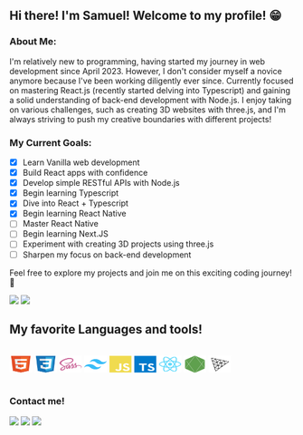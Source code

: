## Hi there! I'm **Samuel**! Welcome to my profile! 😁

### About Me:
I'm relatively new to programming, having started my journey in web development since April 2023. However, I don't consider myself a novice anymore because I've been working diligently ever since. Currently focused on mastering React.js (recently started delving into Typescript) and gaining a solid understanding of back-end development with Node.js. I enjoy taking on various challenges, such as creating 3D websites with three.js, and I'm always striving to push my creative boundaries with different projects!

### My Current Goals:
- [x] Learn Vanilla web development
- [x] Build React apps with confidence
- [x] Develop simple RESTful APIs with Node.js
- [x] Begin learning Typescript
- [x] Dive into React + Typescript
- [x] Begin learning React Native
- [ ] Master React Native
- [ ] Begin learning Next.JS
- [ ] Experiment with creating 3D projects using three.js
- [ ] Sharpen my focus on back-end development

Feel free to explore my projects and join me on this exciting coding journey! 🚀 <br>

 <div>
   <img height="180em" src="https://github-readme-stats.vercel.app/api?username=samuka0222&show_icons=true&theme=aura&include_all_commits=true&count_private=true"/>
   <img height="180em" src="https://github-readme-stats.vercel.app/api/top-langs/?username=samuka0222&layout=compact&langs_count=6&theme=aura"/>
</div>

## My favorite Languages and tools!
<div style="display: inline_block"><br>
  <img align="center" alt="HTML" height="30" width="40" src="https://raw.githubusercontent.com/devicons/devicon/master/icons/html5/html5-original.svg">
  <img align="center" alt="CSS" height="30" width="40" src="https://raw.githubusercontent.com/devicons/devicon/master/icons/css3/css3-original.svg">
  <img align="center" alt="CSS" height="30" width="40" src="https://raw.githubusercontent.com/devicons/devicon/master/icons/sass/sass-original.svg">
  <img align="center" alt="Js" height="30" width="40" src="https://raw.githubusercontent.com/devicons/devicon/master/icons/tailwindcss/tailwindcss-plain.svg">
  <img align="center" alt="Js" height="30" width="40" src="https://raw.githubusercontent.com/devicons/devicon/master/icons/javascript/javascript-plain.svg">
  <img align="center" alt="Js" height="30" width="40" src="https://raw.githubusercontent.com/devicons/devicon/master/icons/typescript/typescript-plain.svg">
  <img align="center" alt="Js" height="30" width="40" src="https://raw.githubusercontent.com/devicons/devicon/master/icons/react/react-original.svg">
  <img align="center" alt="Js" height="30" width="40" src="https://raw.githubusercontent.com/devicons/devicon/master/icons/nodejs/nodejs-plain.svg">
  <img align="center" alt="Js" height="30" width="40" src="https://raw.githubusercontent.com/devicons/devicon/master/icons/threejs/threejs-original.svg">
</div>
 
 <br>
 
  ### Contact me!
 
<div> 
  <a href="https://instagram.com/salvesamukaa" target="_blank"><img src="https://img.shields.io/badge/-Instagram-%23E4405F?style=for-the-badge&logo=instagram&logoColor=white" target="_blank"></a>
  <a href = "mailto:mmachado0222@gmail.com"><img src="https://img.shields.io/badge/-Gmail-%23333?style=for-the-badge&logo=gmail&logoColor=white" target="_blank"></a>
  <a href="https://www.linkedin.com/in/samuel-machado-882ba4142/" target="_blank"><img src="https://img.shields.io/badge/-LinkedIn-%230077B5?style=for-the-badge&logo=linkedin&logoColor=white" target="_blank"></a>
</div>
